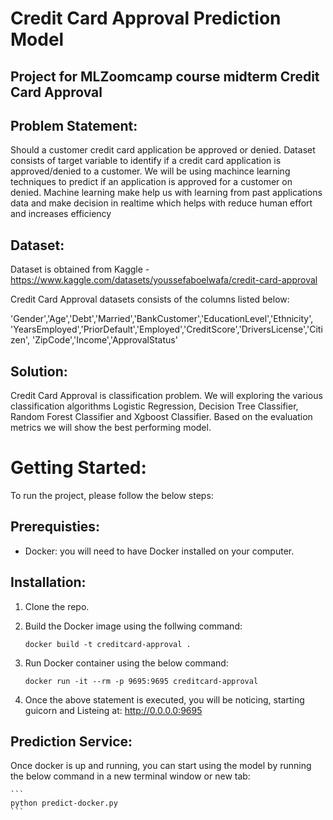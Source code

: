 # Credit Card Approval Prediction Model

## Project for MLZoomcamp course midterm Credit Card Approval

## Problem Statement:
Should a customer credit card application be approved or denied.
Dataset consists of target variable to identify if a credit card application is approved/denied to a customer. We will be using machince learning techniques to predict if an application is approved for a customer on denied. Machine learning make help us with learning from past applications data and make decision in realtime which helps with reduce human effort and increases efficiency

## Dataset:
Dataset is obtained from Kaggle - https://www.kaggle.com/datasets/youssefaboelwafa/credit-card-approval

Credit Card Approval datasets consists of the columns listed below:

'Gender','Age','Debt','Married','BankCustomer','EducationLevel','Ethnicity',
'YearsEmployed','PriorDefault','Employed','CreditScore','DriversLicense','Citizen',
'ZipCode','Income','ApprovalStatus'

## Solution:
Credit Card Approval is classification problem. We will exploring the various classification algorithms Logistic Regression, Decision Tree Classifier, Random Forest Classifier and Xgboost Classifier. Based on the evaluation metrics we will show the best performing model. 

# Getting Started:
To run the project, please follow the below steps:

## Prerequisties:
- Docker: you will need to have Docker installed on your computer. 

## Installation:
1. Clone the repo.

2. Build the Docker image using the follwing command:
    ```
    docker build -t creditcard-approval .
    ```
3. Run Docker container using the below command:
    ```
    docker run -it --rm -p 9695:9695 creditcard-approval
    ```
4. Once the above statement is executed, you will be noticing, 
   starting guicorn and Listeing at: http://0.0.0.0:9695


## Prediction Service:
Once docker is up and running, you can start using the model by running the below command in a new terminal window or new tab: 

    ```
    python predict-docker.py
    ```



